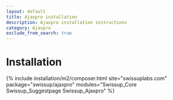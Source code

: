 ```yaml
---
layout: default
title: Ajaxpro installation
description: Ajaxpro installation instructions
category: Ajaxpro
exclude_from_search: true
---
```


# Installation

{% include installation/m2/composer.html site="swissuplabs.com" package="swissup/ajaxpro" modules="Swissup_Core Swissup_Suggestpage Swissup_Ajaxpro" %}
